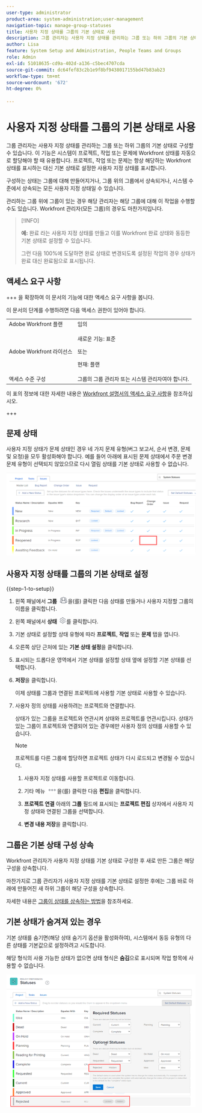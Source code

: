 ```yaml
---
user-type: administrator
product-area: system-administration;user-management
navigation-topic: manage-group-statuses
title: 사용자 지정 상태를 그룹의 기본 상태로 사용
description: 그룹 관리자는 사용자 지정 상태를 관리하는 그룹 또는 하위 그룹의 기본 상태로 구성할 수 있습니다.
author: Lisa
feature: System Setup and Administration, People Teams and Groups
role: Admin
exl-id: 51018635-cd9a-402d-a136-c5bec4707cda
source-git-commit: dc64fef83c2b1e9f8bf9438017155bd47b83ab23
workflow-type: tm+mt
source-wordcount: '672'
ht-degree: 0%

---
```


# 사용자 지정 상태를 그룹의 기본 상태로 사용

그룹 관리자는 사용자 지정 상태를 관리하는 그룹 또는 하위 그룹의 기본 상태로 구성할 수 있습니다. 이 기능은 시스템이 프로젝트, 작업 또는 문제에 Workfront 상태를 자동으로 할당해야 할 때 유용합니다. 프로젝트, 작업 또는 문제는 항상 해당하는 Workfront 상태를 표시하는 대신 기본 상태로 설정한 사용자 지정 상태를 표시합니다.

구성하는 상태는 그룹에 대해 만들어지거나, 그룹 위의 그룹에서 상속되거나, 시스템 수준에서 상속되는 모든 사용자 지정 상태일 수 있습니다.

관리하는 그룹 위에 그룹이 있는 경우 해당 관리자는 해당 그룹에 대해 이 작업을 수행할 수도 있습니다. Workfront 관리자(모든 그룹)의 경우도 마찬가지입니다.

>[!INFO]
>
>**예:** 완료 라는 사용자 지정 상태를 만들고 이를 Workfront 완료 상태와 동등한 기본 상태로 설정할 수 있습니다.
>
>그런 다음 100%에 도달하면 완료 상태로 변경되도록 설정된 작업의 경우 상태가 완료 대신 완료됨으로 표시됩니다.

## 액세스 요구 사항

+++ 을 확장하여 이 문서의 기능에 대한 액세스 요구 사항을 봅니다.

이 문서의 단계를 수행하려면 다음 액세스 권한이 있어야 합니다.

<table style="table-layout:auto"> 
 <col> 
 <col> 
 <tbody> 
  <tr> 
   <td role="rowheader">Adobe Workfront 플랜</td> 
   <td>임의</td> 
  </tr> 
  <tr> 
  <tr> 
   <td role="rowheader">Adobe Workfront 라이선스</td> 
   <td><p>새로운 기능: 표준</p>
       <p>또는</p>
       <p>현재: 플랜</p></td>
  </tr> 
  </tr> 
  <tr> 
   <td role="rowheader">액세스 수준 구성</td> 
   <td>그룹의 그룹 관리자 또는 시스템 관리자여야 합니다.</td>
  </tr> 
 </tbody> 
</table>

이 표의 정보에 대한 자세한 내용은 [Workfront 설명서의 액세스 요구 사항](/help/quicksilver/administration-and-setup/add-users/access-levels-and-object-permissions/access-level-requirements-in-documentation.md)을 참조하십시오.

+++

## 문제 상태

사용자 지정 상태가 문제 상태인 경우 네 가지 문제 유형(버그 보고서, 순서 변경, 문제 및 요청)을 모두 활성화해야 합니다. 예를 들어 아래에 표시된 문제 상태에서 주문 변경 문제 유형이 선택되지 않았으므로 다시 열림 상태를 기본 상태로 사용할 수 없습니다.

![](assets/all-4-issue-types-enabled.png)

## 사용자 지정 상태를 그룹의 기본 상태로 설정

{{step-1-to-setup}}

1. 왼쪽 패널에서 **그룹** ![](assets/groups-icon.png)을(를) 클릭한 다음 상태를 만들거나 사용자 지정할 그룹의 이름을 클릭합니다.
1. 왼쪽 패널에서 **상태** ![](assets/gear-icon-settings.png)를 클릭합니다.
1. 기본 상태로 설정할 상태 유형에 따라 **프로젝트**, **작업** 또는 **문제** 탭을 엽니다.
1. 오른쪽 상단 근처에 있는 **기본 상태 설정**&#x200B;을 클릭합니다.
1. 표시되는 드롭다운 영역에서 기본 상태를 설정할 상태 옆에 설정할 기본 상태를 선택합니다.
1. **저장**&#x200B;을 클릭합니다.

   이제 상태를 그룹과 연결된 프로젝트에 사용할 기본 상태로 사용할 수 있습니다.

1. 사용자 정의 상태를 사용하려는 프로젝트와 연결합니다.

   상태가 있는 그룹을 프로젝트와 연관시켜 상태와 프로젝트를 연관시킵니다. 상태가 있는 그룹이 프로젝트와 연결되어 있는 경우에만 사용자 정의 상태를 사용할 수 있습니다.

   >[!NOTE]
   >
   >프로젝트를 다른 그룹에 할당하면 프로젝트 상태가 다시 로드되고 변경될 수 있습니다.

   1. 사용자 지정 상태를 사용할 프로젝트로 이동합니다.
   1. 기타 메뉴 ![](assets/more-icon.png)을(를) 클릭한 다음 **편집**&#x200B;을 클릭합니다.
   1. **프로젝트 연결** 아래의 **그룹** 필드에 표시되는 **프로젝트 편집** 상자에서 사용자 지정 상태와 연결된 그룹을 선택합니다.

   1. **변경 내용 저장**&#x200B;을 클릭합니다.

## 그룹은 기본 상태 구성 상속

Workfront 관리자가 사용자 지정 상태를 기본 상태로 구성한 후 새로 만든 그룹은 해당 구성을 상속합니다.

마찬가지로 그룹 관리자가 사용자 지정 상태를 기본 상태로 설정한 후에는 그룹 바로 아래에 만들어진 새 하위 그룹이 해당 구성을 상속합니다.

자세한 내용은 [그룹이 상태를 상속하는 방법](../../../administration-and-setup/manage-groups/manage-group-statuses/how-groups-inherit-statuses.md)을 참조하세요.

## 기본 상태가 숨겨져 있는 경우

기본 상태를 숨기면(해당 상태 숨기기 옵션을 활성화하여), 시스템에서 동등 유형의 다른 상태를 기본값으로 설정하려고 시도합니다.

해당 형식의 사용 가능한 상태가 없으면 상태 형식은 **숨김**&#x200B;으로 표시되며 작업 항목에 사용할 수 없습니다.

![](assets/when-hide-default-status-no-equivalent.png)
